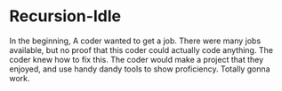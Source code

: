 # Recursion-Idle
In the beginning, A coder wanted to get a job.
There were many jobs available, but no proof that this coder could actually code anything.
The coder knew how to fix this.
The coder would make a project that they enjoyed, and use handy dandy tools to show proficiency.
Totally gonna work.
